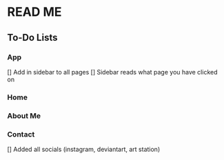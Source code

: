 # READ ME

## To-Do Lists

### App
[] Add in sidebar to all pages
[] Sidebar reads what page you have clicked on

### Home


### About Me


### Contact
[] Added all socials (instagram, deviantart, art station)
